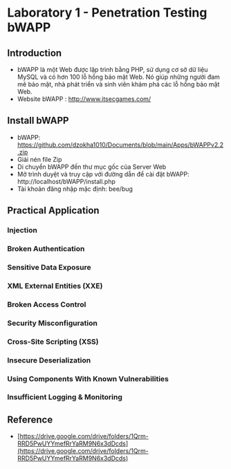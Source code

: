 # Laboratory 1 - Penetration Testing bWAPP
## Introduction
- bWAPP là một Web được lập trình bằng PHP, sử dụng cơ sở dữ liệu MySQL và có hơn 100 lỗ hổng bảo mật Web. Nó giúp những người đam mê bảo mật, nhà phát triển và sinh viên khám phá các lỗ hổng bảo mật Web.
- Website bWAPP : http://www.itsecgames.com/
## Install bWAPP
- bWAPP: https://github.com/dzokha1010/Documents/blob/main/Apps/bWAPPv2.2.zip
- Giải nén file Zip
- Di chuyển bWAPP đến thư mục gốc của Server Web
- Mở trình duyệt và truy cập với đường dẫn để cài đặt bWAPP: http://localhost/bWAPP/install.php
- Tài khoản đăng nhập mặc định: bee/bug
## Practical Application
### Injection
### Broken Authentication
### Sensitive Data Exposure
### XML External Entities (XXE)
### Broken Access Control
### Security Misconfiguration
### Cross-Site Scripting (XSS)
### Insecure Deserialization
### Using Components With Known Vulnerabilities
### Insufficient Logging & Monitoring
## Reference
- [https://drive.google.com/drive/folders/1Qrm-RRD5PwUYYmefRrYaRM9N6x3dDcds](https://drive.google.com/drive/folders/1Qrm-RRD5PwUYYmefRrYaRM9N6x3dDcds)
